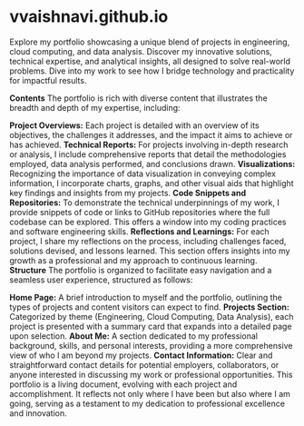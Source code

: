# vvaishnavi.github.io
 Explore my portfolio showcasing a unique blend of projects in engineering, cloud computing, and data analysis. Discover my innovative solutions, technical expertise, and analytical insights, all designed to solve real-world problems. Dive into my work to see how I bridge technology and practicality for impactful results.

**Contents**
The portfolio is rich with diverse content that illustrates the breadth and depth of my expertise, including:

**Project Overviews:** Each project is detailed with an overview of its objectives, the challenges it addresses, and the impact it aims to achieve or has achieved.
**Technical Reports:** For projects involving in-depth research or analysis, I include comprehensive reports that detail the methodologies employed, data analysis performed, and conclusions drawn.
**Visualizations:** Recognizing the importance of data visualization in conveying complex information, I incorporate charts, graphs, and other visual aids that highlight key findings and insights from my projects.
**Code Snippets and Repositories:** To demonstrate the technical underpinnings of my work, I provide snippets of code or links to GitHub repositories where the full codebase can be explored. This offers a window into my coding practices and software engineering skills.
**Reflections and Learnings:** For each project, I share my reflections on the process, including challenges faced, solutions devised, and lessons learned. This section offers insights into my growth as a professional and my approach to continuous learning.
**Structure**
The portfolio is organized to facilitate easy navigation and a seamless user experience, structured as follows:

**Home Page:** A brief introduction to myself and the portfolio, outlining the types of projects and content visitors can expect to find.
**Projects Section:** Categorized by theme (Engineering, Cloud Computing, Data Analysis), each project is presented with a summary card that expands into a detailed page upon selection.
**About Me:** A section dedicated to my professional background, skills, and personal interests, providing a more comprehensive view of who I am beyond my projects.
**Contact Information:** Clear and straightforward contact details for potential employers, collaborators, or anyone interested in discussing my work or professional opportunities.
This portfolio is a living document, evolving with each project and accomplishment. It reflects not only where I have been but also where I am going, serving as a testament to my dedication to professional excellence and innovation.
